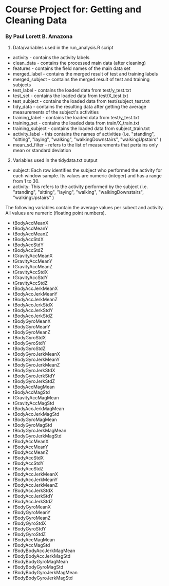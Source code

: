 # Course Project for: Getting and Cleaning Data
### By Paul Lorett B. Amazona

1. Data/variables used in the run_analysis.R script
  * activity - contains the activity labels
  * clean_data - contains the processed main data (after cleaning)
  * features - contains the field names of the main data set
  * merged_label - contains the merged result of test and training labels
  * merged_subject - contains the merged result of test and training subjects
  * test_label - contains the loaded data from test/y_test.txt
  * test_set - contains the loaded data from test/X_test.txt
  * test_subject - contains the loaded data from test/subject_test.txt
  * tidy_data - contains the resulting data after getting the average measurements of the subject's activities
  * training_label - contains the loaded data from test/y_test.txt
  * training_set - contains the loaded data from train/X_train.txt
  * training_subject - contains the loaded data from subject_train.txt
  * activity_label - this contains the names of activities (i.e. "standing", "sitting",  "laying",   "walking",  "walkingDownstairs", "walkingUpstairs"  )
  * mean_sd_filter - refers to the list of measurements that pertains only mean or standard deviation
  
2. Variables used in the tidydata.txt output
  * subject: Each row identifies the subject who performed the activity for each window sample. Its values are numeric (integer) and has a range from 1 to 30. 
  *	activity: This refers to the activity performed by the subject (i.e. "standing", "sitting",  "laying",   "walking",  "walkingDownstairs", "walkingUpstairs"  )
  
  The following variables contain the average values per subect and activity. All values are numeric (floating point numbers).
  *	tBodyAccMeanX
  *	tBodyAccMeanY
  *	tBodyAccMeanZ
  *	tBodyAccStdX
  *	tBodyAccStdY
  *	tBodyAccStdZ
  *	tGravityAccMeanX
  *	tGravityAccMeanY
  *	tGravityAccMeanZ
  *	tGravityAccStdX
  *	tGravityAccStdY
  *	tGravityAccStdZ
  *	tBodyAccJerkMeanX
  *	tBodyAccJerkMeanY
  *	tBodyAccJerkMeanZ
  *	tBodyAccJerkStdX
  *	tBodyAccJerkStdY
  *	tBodyAccJerkStdZ
  *	tBodyGyroMeanX
  *	tBodyGyroMeanY
  *	tBodyGyroMeanZ
  *	tBodyGyroStdX
  *	tBodyGyroStdY
  *	tBodyGyroStdZ
  *	tBodyGyroJerkMeanX
  *	tBodyGyroJerkMeanY
  *	tBodyGyroJerkMeanZ
  *	tBodyGyroJerkStdX
  *	tBodyGyroJerkStdY
  *	tBodyGyroJerkStdZ
  *	tBodyAccMagMean
  *	tBodyAccMagStd
  *	tGravityAccMagMean
  *	tGravityAccMagStd
  *	tBodyAccJerkMagMean
  *	tBodyAccJerkMagStd
  *	tBodyGyroMagMean
  *	tBodyGyroMagStd
  *	tBodyGyroJerkMagMean
  *	tBodyGyroJerkMagStd
  *	fBodyAccMeanX
  *	fBodyAccMeanY
  *	fBodyAccMeanZ
  *	fBodyAccStdX
  *	fBodyAccStdY
  *	fBodyAccStdZ
  *	fBodyAccJerkMeanX
  *	fBodyAccJerkMeanY
  *	fBodyAccJerkMeanZ
  *	fBodyAccJerkStdX
  *	fBodyAccJerkStdY
  *	fBodyAccJerkStdZ
  *	fBodyGyroMeanX
  *	fBodyGyroMeanY
  *	fBodyGyroMeanZ
  *	fBodyGyroStdX
  *	fBodyGyroStdY
  *	fBodyGyroStdZ
  *	fBodyAccMagMean
  *	fBodyAccMagStd
  *	fBodyBodyAccJerkMagMean
  *	fBodyBodyAccJerkMagStd
  *	fBodyBodyGyroMagMean
  *	fBodyBodyGyroMagStd
  *	fBodyBodyGyroJerkMagMean
  *	fBodyBodyGyroJerkMagStd
  
